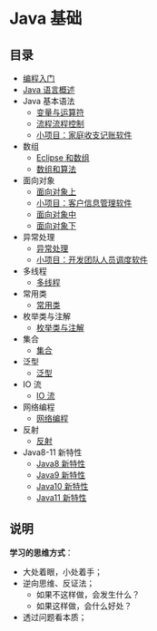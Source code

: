 # Java 基础

## 目录

* [编程入门](note/ch00/README.md)
* [Java 语言概述](note/ch01/README.md)
* Java 基本语法
  * [变量与运算符](note/ch02/README.md)
  * [流程流程控制](note/ch02/README01.md)
  * [小项目：家庭收支记账软件](note/ch02/Project.md)
* 数组
  * [Eclipse 和数组](note/ch03/README.md)
  * [数组和算法](note/ch03/README01.md)
* 面向对象
  * [面向对象上](note/ch04/README.md)
  * [小项目：客户信息管理软件](note/ch04/Project.md)
  * [面向对象中](note/ch04/README01.md)
  * [面向对象下](note/ch04/README02.md)
* 异常处理
  * [异常处理](note/ch05/README.md)
  * [小项目：开发团队人员调度软件](note/ch05/Project.md)
* 多线程
  * [多线程](note/ch06/README.md)
* 常用类
  * [常用类](note/ch07/README.md) 
* 枚举类与注解
  * [枚举类与注解](note/ch08/README.md)
* 集合
  * [集合](note/ch09/README.md)
* 泛型
  * [泛型](note/ch10/README.md)
* IO 流
  * [IO 流](note/ch11/README.md)
* 网络编程
  * [网络编程](note/ch12/README.md)
* 反射
  * [反射](note/ch13/README.md)
* Java8-11 新特性
  * [Java8 新特性](note/ch14/README.md)
  * [Java9 新特性](note/ch14/README01.md)
  * [Java10 新特性](note/ch14/README02.md)
  * [Java11 新特性](note/ch14/README03.md)

## 说明

**学习的思维方式**：

* 大处着眼，小处着手；
* 逆向思维、反证法；
  * 如果不这样做，会发生什么？
  * 如果这样做，会什么好处？
* 透过问题看本质；
